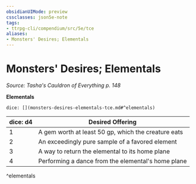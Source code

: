 ```yaml
---
obsidianUIMode: preview
cssclasses: json5e-note
tags:
- ttrpg-cli/compendium/src/5e/tce
aliases:
- Monsters' Desires; Elementals
---
```

# Monsters' Desires; Elementals
*Source: Tasha's Cauldron of Everything p. 148* 

**Elementals**

`dice: [](monsters-desires-elementals-tce.md#^elementals)`

| dice: d4 | Desired Offering |
|----------|------------------|
| 1 | A gem worth at least 50 gp, which the creature eats |
| 2 | An exceedingly pure sample of a favored element |
| 3 | A way to return the elemental to its home plane |
| 4 | Performing a dance from the elemental's home plane |
^elementals